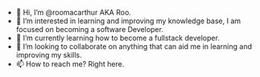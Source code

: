 - 👋 Hi, I’m @roomacarthur AKA Roo.
- 👀 I’m interested in learning and improving my knowledge base, I am focused on becoming a software Developer.
- 🌱 I’m currently learning how to become a fullstack developer.
- 💞️ I’m looking to collaborate on anything that can aid me in learning and improving my skills. 
- 📫 How to reach me? Right here. 

